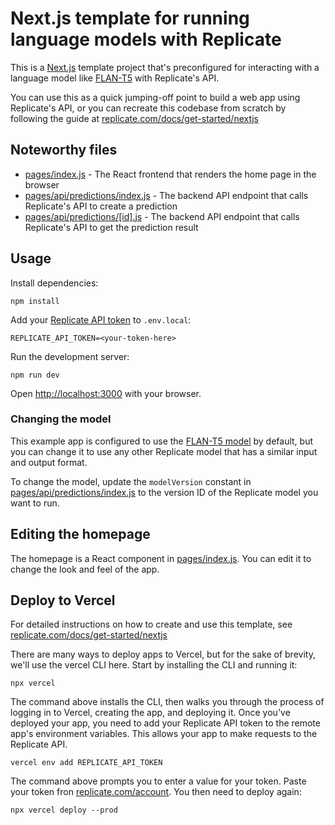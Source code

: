 # Next.js template for running language models with Replicate

This is a [Next.js](https://nextjs.org/) template project that's preconfigured for interacting with a language model like [FLAN-T5](https://replicate.com/daanelson/flan-t5) with Replicate's API.

You can use this as a quick jumping-off point to build a web app using Replicate's API, or you can recreate this codebase from scratch by following the guide at [replicate.com/docs/get-started/nextjs](https://replicate.com/docs/get-started/nextjs)




## Noteworthy files

- [pages/index.js](pages/index.js) - The React frontend that renders the home page in the browser
- [pages/api/predictions/index.js](pages/api/predictions/index.js) - The backend API endpoint that calls Replicate's API to create a prediction
- [pages/api/predictions/[id].js](pages/api/predictions/[id].js) - The backend API endpoint that calls Replicate's API to get the prediction result

## Usage

Install dependencies:

```console
npm install
```

Add your [Replicate API token](https://replicate.com/account#token) to `.env.local`:

```
REPLICATE_API_TOKEN=<your-token-here>
```

Run the development server:

```console
npm run dev
```

Open [http://localhost:3000](http://localhost:3000) with your browser.

### Changing the model

This example app is configured to use the [FLAN-T5 model](https://replicate.com/daanelson/flan-t5) by default, but you can change it to use any other Replicate model that has a similar input and output format.

To change the model, update the `modelVersion` constant in [pages/api/predictions/index.js](pages/api/predictions/index.js) to the version ID of the Replicate model you want to run.

## Editing the homepage

The homepage is a React component in [pages/index.js](pages/index.js). You can edit it to change the look and feel of the app.

## Deploy to Vercel

For detailed instructions on how to create and use this template, see [replicate.com/docs/get-started/nextjs](https://replicate.com/docs/get-started/nextjs)

There are many ways to deploy apps to Vercel, but for the sake of brevity, we'll use the vercel CLI here. Start by installing the CLI and running it:

```
npx vercel
```

The command above installs the CLI, then walks you through the process of logging in to Vercel, creating the app, and deploying it. Once you've deployed your app, you need to add your Replicate API token to the remote app's environment variables. This allows your app to make requests to the Replicate API.

```
vercel env add REPLICATE_API_TOKEN
```

The command above prompts you to enter a value for your token. Paste your token fron [replicate.com/account](https://replicate.com/account). You then need to deploy again:

```
npx vercel deploy --prod
```
